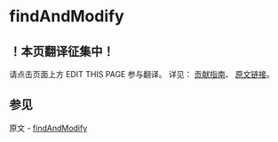 # findAndModify

## ！本页翻译征集中！

请点击页面上方 EDIT THIS PAGE 参与翻译。
详见：
[贡献指南]( https://github.com/JinMuInfo/MongoDB-Manual-zh/blob/master/CONTRIBUTING.md )、
[原文链接](  https://docs.mongodb.com/manual/reference/command/findAndModify/  )。

## 参见

原文 - [findAndModify]( https://docs.mongodb.com/manual/reference/command/findAndModify/ )

